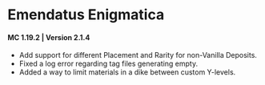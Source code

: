 # Emendatus Enigmatica
#### MC 1.19.2 | Version 2.1.4

* Add support for different Placement and Rarity for non-Vanilla Deposits.
* Fixed a log error regarding tag files generating empty.
* Added a way to limit materials in a dike between custom Y-levels.